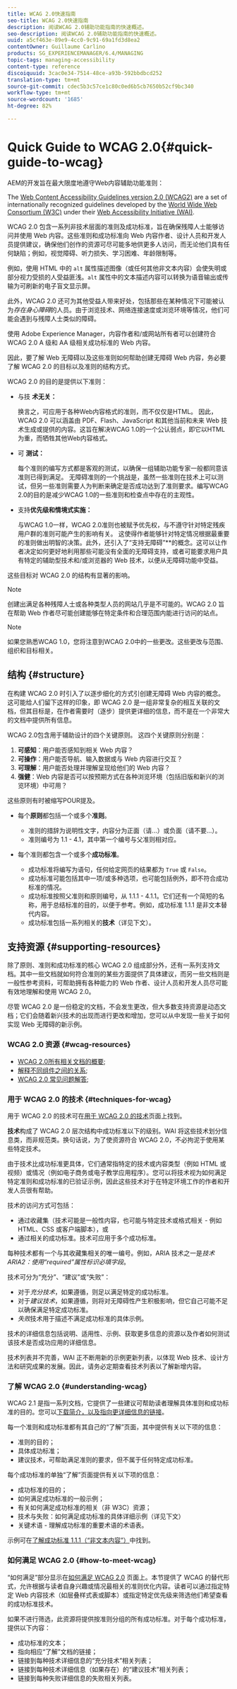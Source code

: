 ```yaml
---
title: WCAG 2.0快速指南
seo-title: WCAG 2.0快速指南
description: 阅读WCAG 2.0辅助功能指南的快速概述。
seo-description: 阅读WCAG 2.0辅助功能指南的快速概述。
uuid: a5cf463e-89e9-4cc0-9c91-69a1fd3d8ea2
contentOwner: Guillaume Carlino
products: SG_EXPERIENCEMANAGER/6.4/MANAGING
topic-tags: managing-accessibility
content-type: reference
discoiquuid: 3cac0e34-7514-48ce-a93b-592bbdbcd252
translation-type: tm+mt
source-git-commit: cdec5b3c57ce1c80c0ed6b5cb7650b52cf9bc340
workflow-type: tm+mt
source-wordcount: '1685'
ht-degree: 82%

---
```



# Quick Guide to WCAG 2.0{#quick-guide-to-wcag}

AEM的开发旨在最大限度地遵守Web内容辅助功能准则：

The [Web Content Accessibility Guidelines version 2.0 (WCAG2)](https://www.w3.org/TR/WCAG/) are a set of internationally recognized guidelines developed by the [World Wide Web Consortium (W3C)](https://www.w3.org/) under their [Web Accessibility Initiative (WAI)](https://www.w3.org/WAI/).

WCAG 2.0 包含一系列非技术层面的准则及成功标准，旨在确保残障人士能够访问并使用 Web 内容。这些准则和成功标准向 Web 内容作者、设计人员和开发人员提供建议，确保他们创作的资源可尽可能多地供更多人访问，而无论他们具有任何缺陷；例如，视觉障碍、听力损失、学习困难、年龄限制等。

例如，使用 HTML 中的 `alt` 属性描述图像（或任何其他非文本内容）会使失明或部分视力受损的人受益匪浅。`alt` 属性中的文本描述内容可以转换为语音输出或传输为可刷新的电子盲文显示屏。

此外，WCAG 2.0 还可为其他受益人带来好处，包括那些在某种情况下可能被认为&#x200B;*存在身心障碍*&#x200B;的人员。由于浏览技术、网络连接速度或浏览环境等情况，他们可能会遇到与残障人士类似的障碍。

使用 Adobe Experience Manager，内容作者和/或网站所有者可以创建符合 WCAG 2.0 A 级和 AA 级相关成功标准的 Web 内容。

因此，要了解 Web 无障碍以及这些准则如何帮助创建无障碍 Web 内容，务必要了解 WCAG 2.0 的目标以及准则的结构方式。

WCAG 2.0 的目的是提供以下准则：

* 与技 **术无关：**

   换言之，可应用于各种Web内容格式的准则，而不仅仅是HTML。 因此，WCAG 2.0 可以涵盖由 PDF、Flash、JavaScript 和其他当前和未来 Web 技术生成或提供的内容。这旨在解决WCAG 1.0的一个公认弱点，即它以HTML为重，而牺牲其他Web内容格式。

* 可 **测试：**

   每个准则的编写方式都是客观的测试，以确保一组辅助功能专家一般都同意该准则已得到满足。 无障碍准则的一个挑战是，虽然一些准则在技术上可以测试，但另一些准则需要人为判断来确定是否成功达到了准则要求。编写WCAG 2.0的目的是减少WCAG 1.0的一些准则和检查点中存在的主观性。

* 支持&#x200B;**优先级和情境式实施：**

   与WCAG 1.0一样，WCAG 2.0准则也被赋予优先权，与不遵守针对特定残疾用户群的准则可能产生的影响有关。 这使得作者能够针对特定情况根据最重要的准则做出明智的决策。此外，还引入了“支持无障碍”**&#x200B;的概念。这可以让作者决定如何更好地利用那些可能没有全面的无障碍支持，或者可能要求用户具有特定的辅助型技术和/或浏览器的 Web 技术，以便从无障碍功能中受益。

这些目标对 WCAG 2.0 的结构有显著的影响。

>[!NOTE]
>
>创建出满足各种残障人士或各种类型人员的网站几乎是不可能的。WCAG 2.0 旨在帮助 Web 作者尽可能创建能够在特定条件和合理范围内能进行访问的站点。

>[!NOTE]
>
>如果您熟悉WCAG 1.0，您将注意到WCAG 2.0中的一些更改。这些更改与范围、组织和目标相关。

## 结构 {#structure}

在构建 WCAG 2.0 时引入了以逐步细化的方式引创建无障碍 Web 内容的概念。这可能给人们留下这样的印象，即 WCAG 2.0 是一组非常复杂的相互关联的文档，但其目标是，在作者需要时（逐步）提供更详细的信息，而不是在一个非常大的文档中提供所有信息。

WCAG 2.0包含用于辅助设计的四个关键原则。 这四个关键原则分别是：

1. **可感知**：用户能否感知到相关 Web 内容？
1. **可操作**：用户能否导航、输入数据或与 Web 内容进行交互？
1. **可理解**：用户能否处理并理解呈现给他们的 Web 内容？
1. **强健**：Web 内容是否可以按预期方式在各种浏览环境（包括旧版和新兴的浏览环境）中可用？

这些原则有时被缩写POUR提及。

* 每个&#x200B;**原则**&#x200B;都包括一个或多个&#x200B;**准则**。

   * 准则的措辞为说明性文字，内容分为正面（请...）或负面（请不要...）。
   * 准则编号为 1.1 - 4.1，其中第一个编号与父准则相对应。

* 每个准则都包含一个或多个&#x200B;**成功标准**。

   * 成功标准将编写为语句，任何给定网页的结果都为 `True` 或 `False`。
   * 成功标准可能包括其中一项/或多种选项，也可能包括例外，即不符合成功标准的情况。
   * 成功标准按照父准则和原则编号，从 1.1.1 - 4.1.1。它们还有一个简短的名称，用于总结标准的目的，以便于参考。例如，成功标准 1.1.1 是非文本替代内容。
   * 成功标准包括一系列相关的&#x200B;**技术**（详见下文）。

## 支持资源 {#supporting-resources}

除了原则、准则和成功标准的核心 WCAG 2.0 组成部分外，还有一系列支持文档。其中一些文档就如何符合准则的某些方面提供了具体建议，而另一些文档则是一般性参考资料，可帮助拥有各种能力的 Web 作者、设计人员和开发人员尽可能有效地理解和使用 WCAG 2.0。

尽管 WCAG 2.0 是一份稳定的文档，不会发生更改，但大多数支持资源是动态文档；它们会随着新兴技术的出现而进行更改和增加，您可以从中发现一些关于如何实现 Web 无障碍的新示例。

### WCAG 2.0 资源 {#wcag-resources}

* [WCAG 2.0所有相关文档的概要](https://www.w3.org/WAI/intro/wcag.php);
* [解释不同组件之间的关系](https://www.w3.org/WAI/intro/wcag20);
* [WCAG 2.0 常见问题解答](https://www.w3.org/WAI/WCAG20/wcag2faq.html);

### 用于 WCAG 2.0 的技术 {#techniques-for-wcag}

用于 WCAG 2.0 的技术可在[用于 WCAG 2.0 的技术](https://www.w3.org/TR/WCAG20-TECHS/)页面上找到。

**技术**&#x200B;构成了 WCAG 2.0 层次结构中成功标准以下的级别。WAI 将这些技术划分信息类，而非规范类。换句话说，为了使资源符合 WCAG 2.0，不必拘泥于使用某些特定技术。

由于技术比成功标准更具体，它们通常指特定的技术或内容类型（例如 HTML 或视频）或情况（例如电子商务或电子教学应用程序）。您可以将技术视为如何满足特定准则和成功标准的已验证示例，因此这些技术对于在特定环境工作的作者和开发人员很有帮助。

技术的访问方式可包括：

* 通过收藏集（技术可能是一般性内容，也可能与特定技术或格式相关 - 例如 HTML、CSS 或客户端脚本），或
* 通过相关的成功标准。技术可应用于多个成功标准。

每种技术都有一个与其收藏集相关的唯一编号。例如，ARIA 技术之一是&#x200B;*技术 ARIA2：使用“required”属性标识必填字段*。

技术可分为“充分”、“建议”或“失败”：

* 对于&#x200B;*充分技术*，如果遵循，则足以满足特定的成功标准。
* 对于&#x200B;*建议技术*，如果遵循，则将对无障碍性产生积极影响，但它自己可能不足以确保满足特定成功标准。
* *失败*&#x200B;技术用于描述不满足成功标准的具体示例。

技术的详细信息包括说明、适用性、示例、获取更多信息的资源以及作者如何测试该技术是否成功应用的详细信息。

技术列表并不完善，WAI 正不断用新的示例更新列表，以体现 Web 技术、设计方法和研究成果的发展。因此，请务必定期查看技术列表以了解新增内容。

### 了解 WCAG 2.0 {#understanding-wcag}

WCAG 2.1 是指一系列文档，它提供了一些建议可帮助读者理解具体准则和成功标准的目的。您可以[下载简介，以及指向更详细信息的链接](https://www.w3.org/TR/2008/NOTE-UNDERSTANDING-WCAG20-20081211/Overview.html)。

每一个准则和成功标准都有其自己的“了解”页面，其中提供有关以下项的信息：

* 准则的目的；
* 具体成功标准；
* 建议技术，可帮助满足准则的要求，但不属于任何特定成功标准。

每个成功标准的单独“了解”页面提供有关以下项的信息：

* 成功标准的目的；
* 如何满足成功标准的一般示例；
* 有关如何满足成功标准的相关（非 W3C）资源；
* 技术与失败：如何满足成功标准的具体详细示例（详见下文）
* 关键术语 - 理解成功标准的重要术语的术语表。

示例可在[了解成功标准 1.1.1（“非文本内容”）](https://www.w3.org/TR/2008/NOTE-UNDERSTANDING-WCAG20-20081211/text-equiv-all.html)中找到。

### 如何满足 WCAG 2.0 {#how-to-meet-wcag}

“如何满足”部分显示在[如何满足 WCAG 2.0](https://www.w3.org/WAI/WCAG20/quickref/) 页面上。本节提供了 WCAG 的替代形式，允许根据与读者自身兴趣或情况最相关的准则优化内容。读者可以通过指定特定 Web 内容技术（如层叠样式表或脚本）或指定特定优先级来筛选他们希望查看的成功标准技术。

如果不进行筛选，此资源将提供按准则分组的所有成功标准。对于每个成功标准，提供以下内容：

* 成功标准的文本；
* 指向相应“了解”文档的链接；
* 链接到每种技术详细信息的“充分技术”相关列表；
* 链接到每种技术详细信息（如果存在）的“建议技术”相关列表；
* 链接到每种失败详细信息的失败相关列表。